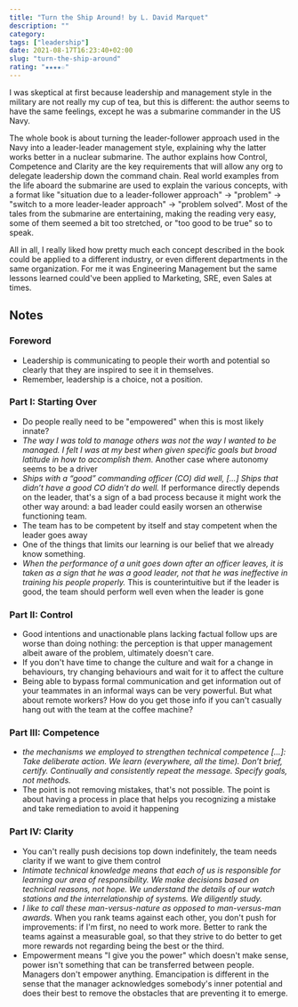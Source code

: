 ```yaml
---
title: "Turn the Ship Around! by L. David Marquet"
description: ""
category:
tags: ["leadership"]
date: 2021-08-17T16:23:40+02:00
slug: "turn-the-ship-around"
rating: "★★★★☆"
---
```


I was skeptical at first because leadership and management style in the military are not really
my cup of tea, but this is different: the author seems to have the same feelings, except he was
a submarine commander in the US Navy.

<!--more-->

The whole book is about turning the leader-follower approach used in the Navy into a leader-leader
management style, explaining why the latter works better in a nuclear submarine. The author explains
how Control, Competence and Clarity are the key requirements that will allow any org to delegate
leadership down the command chain. Real world examples from the life aboard the submarine are used
to explain the various concepts, with a format like "situation due to a leader-follower approach" ->
"problem" -> "switch to a more leader-leader approach" -> "problem solved". Most of the tales from
the submarine are entertaining, making the reading very easy, some of them seemed a bit too stretched,
or "too good to be true" so to speak.

All in all, I really liked how pretty much each concept described in the book could be applied to a
different industry, or even different departments in the same organization. For me it was Engineering
Management but the same lessons learned could've been applied to Marketing, SRE, even Sales at times.

## Notes

### Foreword

- Leadership is communicating to people their worth and potential so clearly that they are
  inspired to see it in themselves.
- Remember, leadership is a choice, not a position.

### Part I: Starting Over

- Do people really need to be "empowered" when this is most likely innate?
- _The way I was told to manage others was not the way I wanted to be managed. I felt I was
  at my best when given specific goals but broad latitude in how to accomplish them._ Another case where
  autonomy seems to be a driver
- _Ships with a “good” commanding officer (CO) did well, [...] Ships that didn’t have a good CO didn’t do
  well._ If performance directly depends on the leader, that's a sign of a bad process because it might
  work the other way around: a bad leader could easily worsen an otherwise functioning team.
- The team has to be competent by itself and stay competent when the leader goes away
- One of the things that limits our learning is our belief that we already know something.
- _When the performance of a unit goes down after an officer leaves, it is taken as a sign that he was a
  good leader, not that he was ineffective in training his people properly._ This is counterintuitive but
  if the leader is good, the team should perform well even when the leader is gone

### Part II: Control

- Good intentions and unactionable plans lacking factual follow ups are worse than doing nothing: the
  perception is that upper management albeit aware of the problem, ultimately doesn't care.
- If you don't have time to change the culture and wait for a change in behaviours, try changing
  behaviours and wait for it to affect the culture
- Being able to bypass formal communication and get information out of your teammates in an informal ways
  can be very powerful. But what about remote workers? How do you get those info if you can't casually hang
  out with the team at the coffee machine?

### Part III: Competence

- _the mechanisms we employed to strengthen technical competence [...]: Take deliberate action. We learn
  (everywhere, all the time). Don’t brief, certify. Continually and consistently repeat the message.
  Specify goals, not methods._
- The point is not removing mistakes, that's not possible. The point is about having a process in place
  that helps you recognizing a mistake and take remediation to avoid it happening

### Part IV: Clarity

- You can't really push decisions top down indefinitely, the team needs clarity if we want to give them
  control
- _Intimate technical knowledge means that each of us is responsible for learning our area of
  responsibility. We make decisions based on technical reasons, not hope. We understand the details of our
  watch stations and the interrelationship of systems. We diligently study._
- _I like to call these man-versus-nature as opposed to man-versus-man awards._ When you rank teams
  against each other, you don't push for improvements: if I'm first, no need to work more. Better to rank
  the teams against a measurable goal, so that they strive to do better to get more rewards not regarding
  being the best or the third.
- Empowerment means "I give you the power" which doesn't make sense, power isn't something that can be
  transferred between people. Managers don't empower anything. Emancipation is different in the sense that
  the manager acknowledges somebody's inner potential and does their best to remove the obstacles that are
  preventing it to emerge.
